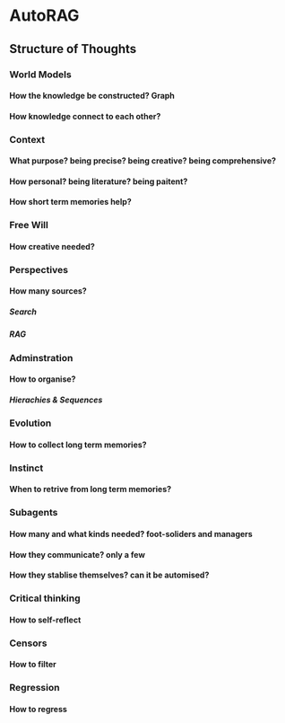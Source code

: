 # AutoRAG

## Structure of Thoughts
### World Models
#### How the knowledge be constructed? Graph
#### How knowledge connect to each other?
### Context
#### What purpose? being precise? being creative? being comprehensive?
#### How personal? being literature? being paitent? 
#### How short term memories help?
### Free Will
#### How creative needed?
### Perspectives
#### How many sources?
##### Search
##### RAG
### Adminstration
#### How to organise?
##### Hierachies & Sequences
### Evolution
#### How to collect long term memories?
### Instinct
#### When to retrive from long term memories?
### Subagents
#### How many and what kinds needed? foot-soliders and managers
#### How they communicate? only a few
#### How they stablise themselves? can it be automised?
### Critical thinking
#### How to self-reflect
### Censors
#### How to filter
### Regression
#### How to regress

